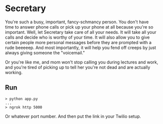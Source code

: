 # Secretary
You're such a busy, important, fancy-schmancy person. You don't have time to
answer phone calls or pick up your phone at all because you're so important.
Well, let Secretary take care of all your needs. It will take all your calls
and decide who is worthy of your time. It will also allow you to give certain
people more personal messages before they are prompted with a rude beeeeep. And
most importantly, it will help you fend off creeps by just always giving
someone the "voicemail."

Or you're like me, and mom won't stop calling you during lectures and work, and
you're tired of picking up to tell her you're not dead and are actually working.

## Run
```
> python app.py
...
> ngrok http 5000
```
Or whatever port number. And then put the link in your Twilio setup.
